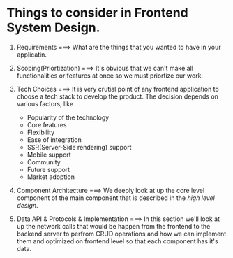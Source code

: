 # Things to consider in Frontend System Design.

1. Requirements ===> What are the things that you wanted to have in your applicatin.

2. Scoping(Priortization) ===> It's obvious that we can't make all functionalities or features at once so we must priortize our work.

3. Tech Choices ===> It is very crutial point of any frontend application to choose a tech stack to develop the product. The decision depends on various factors, like

   - Popularity of the technology
   - Core features
   - Flexibility
   - Ease of integration
   - SSR(Server-Side rendering) support
   - Mobile support
   - Community
   - Future support
   - Market adoption

4. Component Architecture ===> We deeply look at up the core level component of the main component that is described in the _high level design_.

5. Data API & Protocols & Implementation ===> In this section we'll look at up the network calls that would be happen from the frontend to the backend server to perfrom CRUD operations and how we can implement them and optimized on frontend level so that each component has it's data.
